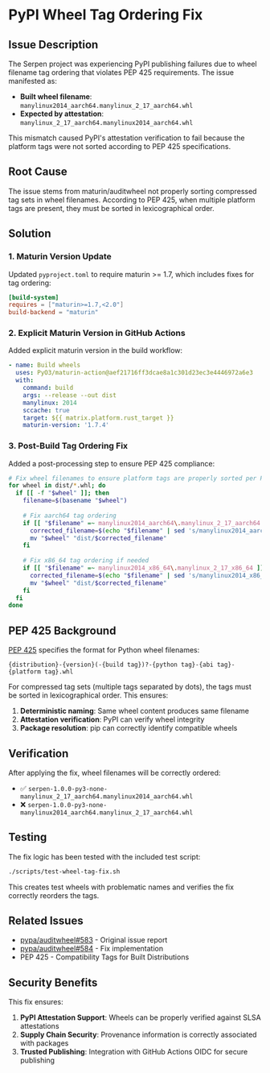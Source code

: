 # PyPI Wheel Tag Ordering Fix

## Issue Description

The Serpen project was experiencing PyPI publishing failures due to wheel filename tag ordering that violates PEP 425 requirements. The issue manifested as:

- **Built wheel filename**: `manylinux2014_aarch64.manylinux_2_17_aarch64.whl`
- **Expected by attestation**: `manylinux_2_17_aarch64.manylinux2014_aarch64.whl`

This mismatch caused PyPI's attestation verification to fail because the platform tags were not sorted according to PEP 425 specifications.

## Root Cause

The issue stems from maturin/auditwheel not properly sorting compressed tag sets in wheel filenames. According to PEP 425, when multiple platform tags are present, they must be sorted in lexicographical order.

## Solution

### 1. Maturin Version Update

Updated `pyproject.toml` to require maturin >= 1.7, which includes fixes for tag ordering:

```toml
[build-system]
requires = ["maturin>=1.7,<2.0"]
build-backend = "maturin"
```

### 2. Explicit Maturin Version in GitHub Actions

Added explicit maturin version in the build workflow:

```yaml
- name: Build wheels
  uses: PyO3/maturin-action@aef21716ff3dcae8a1c301d23ec3e4446972a6e3
  with:
    command: build
    args: --release --out dist
    manylinux: 2014
    sccache: true
    target: ${{ matrix.platform.rust_target }}
    maturin-version: '1.7.4'
```

### 3. Post-Build Tag Ordering Fix

Added a post-processing step to ensure PEP 425 compliance:

```bash
# Fix wheel filenames to ensure platform tags are properly sorted per PEP 425
for wheel in dist/*.whl; do
  if [[ -f "$wheel" ]]; then
    filename=$(basename "$wheel")
    
    # Fix aarch64 tag ordering
    if [[ "$filename" =~ manylinux2014_aarch64\.manylinux_2_17_aarch64 ]]; then
      corrected_filename=$(echo "$filename" | sed 's/manylinux2014_aarch64\.manylinux_2_17_aarch64/manylinux_2_17_aarch64.manylinux2014_aarch64/')
      mv "$wheel" "dist/$corrected_filename"
    fi
    
    # Fix x86_64 tag ordering if needed
    if [[ "$filename" =~ manylinux2014_x86_64\.manylinux_2_17_x86_64 ]]; then
      corrected_filename=$(echo "$filename" | sed 's/manylinux2014_x86_64\.manylinux_2_17_x86_64/manylinux_2_17_x86_64.manylinux2014_x86_64/')
      mv "$wheel" "dist/$corrected_filename"
    fi
  fi
done
```

## PEP 425 Background

[PEP 425](https://peps.python.org/pep-0425/) specifies the format for Python wheel filenames:

```
{distribution}-{version}(-{build tag})?-{python tag}-{abi tag}-{platform tag}.whl
```

For compressed tag sets (multiple tags separated by dots), the tags must be sorted in lexicographical order. This ensures:

1. **Deterministic naming**: Same wheel content produces same filename
2. **Attestation verification**: PyPI can verify wheel integrity
3. **Package resolution**: pip can correctly identify compatible wheels

## Verification

After applying the fix, wheel filenames will be correctly ordered:

- ✅ `serpen-1.0.0-py3-none-manylinux_2_17_aarch64.manylinux2014_aarch64.whl`
- ❌ `serpen-1.0.0-py3-none-manylinux2014_aarch64.manylinux_2_17_aarch64.whl`

## Testing

The fix logic has been tested with the included test script:

```bash
./scripts/test-wheel-tag-fix.sh
```

This creates test wheels with problematic names and verifies the fix correctly reorders the tags.

## Related Issues

- [pypa/auditwheel#583](https://github.com/pypa/auditwheel/issues/583) - Original issue report
- [pypa/auditwheel#584](https://github.com/pypa/auditwheel/pull/584) - Fix implementation
- PEP 425 - Compatibility Tags for Built Distributions

## Security Benefits

This fix ensures:

1. **PyPI Attestation Support**: Wheels can be properly verified against SLSA attestations
2. **Supply Chain Security**: Provenance information is correctly associated with packages
3. **Trusted Publishing**: Integration with GitHub Actions OIDC for secure publishing
